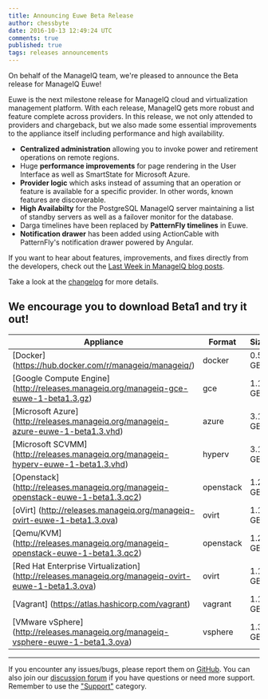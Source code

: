 ```yaml
---
title: Announcing Euwe Beta Release 
author: chessbyte
date: 2016-10-13 12:49:24 UTC
comments: true
published: true
tags: releases announcements
---
```


On behalf of the ManageIQ team, we're pleased to announce the Beta release for ManageIQ Euwe! 

Euwe is the next milestone release for ManageIQ cloud and virtualization management platform. With each release, ManageIQ gets more robust and feature complete across providers. In this release, we not only attended to providers and chargeback, but we also made some essential improvements to the appliance itself including performance and high availability.

* **Centralized administration** allowing you to invoke power and retirement operations on remote regions.
* Huge **performance improvements** for page rendering in the User Interface as well as SmartState for Microsoft Azure.
* **Provider logic** which asks instead of assuming that an operation or feature is available for a specific provider. In other words, known features are discoverable.
* **High Availabilty** for the PostgreSQL ManageIQ server maintaining a list of standby servers as well as a failover monitor for the database.
* Darga timelines have been replaced by **PatternFly timelines** in Euwe.
* **Notification drawer** has been added using ActionCable with PatternFly's notification drawer powered by Angular.

If you want to hear about features, improvements, and fixes directly from the developers, check out the [Last Week in ManageIQ blog posts](http://manageiq.org/blog/tags/LWIMIQ/).

Take a look at the [changelog](https://github.com/ManageIQ/manageiq/blob/euwe/CHANGELOG.md/) for more details.

We encourage you to download Beta1 and try it out!
---
| Appliance | Format | Size |
| --- | --- | --- |
| [Docker] (https://hub.docker.com/r/manageiq/manageiq/) | docker | 0.5 GB |
| [Google Compute Engine] (http://releases.manageiq.org/manageiq-gce-euwe-1-beta1.3.gz) | gce | 1.1 GB |
| [Microsoft Azure] (http://releases.manageiq.org/manageiq-azure-euwe-1-beta1.3.vhd) | azure | 3.1 GB |
| [Microsoft SCVMM] (http://releases.manageiq.org/manageiq-hyperv-euwe-1-beta1.3.vhd) | hyperv | 3.1 GB |
| [Openstack] (http://releases.manageiq.org/manageiq-openstack-euwe-1-beta1.3.qc2) | openstack | 1.2 GB |
| [oVirt] (http://releases.manageiq.org/manageiq-ovirt-euwe-1-beta1.3.ova) | ovirt | 1.1 GB |
| [Qemu/KVM] (http://releases.manageiq.org/manageiq-openstack-euwe-1-beta1.3.qc2) | openstack | 1.2 GB |
| [Red Hat Enterprise Virtualization] (http://releases.manageiq.org/manageiq-ovirt-euwe-1-beta1.3.ova) | ovirt | 1.1 GB |
| [Vagrant] (https://atlas.hashicorp.com/vagrant) | vagrant | 1.1 GB |
| [VMware vSphere] (http://releases.manageiq.org/manageiq-vsphere-euwe-1-beta1.3.ova) | vsphere | 1.3 GB |
---

If you encounter any issues/bugs, please report them on [GitHub](https://github.com/ManageIQ/manageiq/issues). You can also join our [discussion forum](http://talk.manageiq.org/) if you have questions or need more support. Remember to use the ["Support"](http://talk.manageiq.org/c/support) category.
